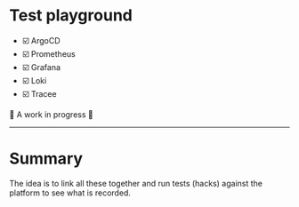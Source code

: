 # Test playground

- :ballot_box_with_check: ArgoCD 
- :ballot_box_with_check: Prometheus
- :ballot_box_with_check: Grafana
- :ballot_box_with_check: Loki
- :ballot_box_with_check: Tracee

:wrench: A work in progress :wrench:

---

# Summary

The idea is to link all these together and run tests (hacks) against the platform to see what is recorded.


